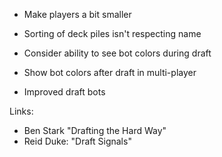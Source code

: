 



- Make players a bit smaller
- Sorting of deck piles isn't respecting name

- Consider ability to see bot colors during draft
- Show bot colors after draft in multi-player

- Improved draft bots


Links:

- Ben Stark "Drafting the Hard Way"
- Reid Duke: "Draft Signals"

